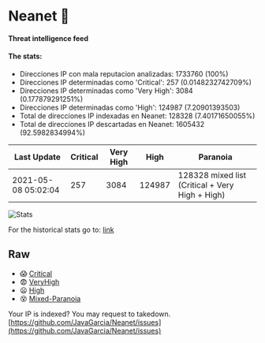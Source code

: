 # Neanet :hocho:
#### Threat intelligence feed
#### The stats:

- Direcciones IP con mala reputacion analizadas: 1733760 (100%)
- Direcciones IP determinadas como 'Critical':  257 (0.0148232742709%)
- Direcciones IP determinadas como 'Very High':  3084 (0.177879291251%)
- Direcciones IP determinadas como 'High':  124987 (7.20901393503)
- Total de direcciones IP indexadas en Neanet:  128328 (7.40171650055%)
- Total de direcciones IP descartadas en Neanet:  1605432 (92.5982834994%)

| Last Update | Critical | Very High | High | Paranoia |
| --- | --- | --- | --- | --- |
| 2021-05-08 05:02:04 | 257 | 3084 | 124987 | 128328 mixed list (Critical + Very High + High)|

![Stats](https://docs.google.com/spreadsheets/d/e/2PACX-1vSnaNMIXVabIpDJjufMlzH7poXnshF3mgd8Is1g9ytUEzVsP5my4Trn8f-xkoLLQ38xpL3HtmUexLo6/pubchart?oid=501124687&format=image)

For the historical stats go to: [link](/stats.csv)
## Raw
- :scream: [Critical](https://raw.githubusercontent.com/JavaGarcia/Neanet/master/blacklists/neanet_critical.txt)
- :fearful: [VeryHigh](https://raw.githubusercontent.com/JavaGarcia/Neanet/master/blacklists/neanet_veryHigh.txtt)
- :frowning: [High](https://raw.githubusercontent.com/JavaGarcia/Neanet/master/blacklists/neanet_high.txt)
- :dizzy_face: [Mixed-Paranoia](https://raw.githubusercontent.com/JavaGarcia/Neanet/master/blacklists/neanet_all.txt)


Your IP is indexed? You may request to takedown. [https://github.com/JavaGarcia/Neanet/issues](https://github.com/JavaGarcia/Neanet/issues)


































































































































































































































































































































































































































































































































































































































































































































































































































































































































































































































































































































































































































































































































































































































































































































































































































































































































































































































































































































































































































































































































































































































































































































































































































































































































































































































































































































































































































































































































































































































































































































































































































































































































































































































































































































































































































































































































































































































































































































































































































































































































































































































































































































































































































































































































































































































































































































































































































































































































































































































































































































































































































































































































































































































































































































































































































































































































































































































































































































































































































































































































































































































































































































































































